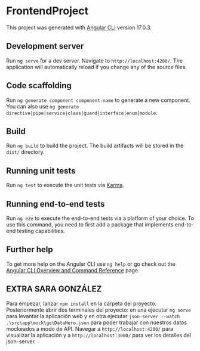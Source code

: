 # FrontendProject

This project was generated with [Angular CLI](https://github.com/angular/angular-cli) version 17.0.3.

## Development server

Run `ng serve` for a dev server. Navigate to `http://localhost:4200/`. The application will automatically reload if you change any of the source files.

## Code scaffolding

Run `ng generate component component-name` to generate a new component. You can also use `ng generate directive|pipe|service|class|guard|interface|enum|module`.

## Build

Run `ng build` to build the project. The build artifacts will be stored in the `dist/` directory.

## Running unit tests

Run `ng test` to execute the unit tests via [Karma](https://karma-runner.github.io).

## Running end-to-end tests

Run `ng e2e` to execute the end-to-end tests via a platform of your choice. To use this command, you need to first add a package that implements end-to-end testing capabilities.

## Further help

To get more help on the Angular CLI use `ng help` or go check out the [Angular CLI Overview and Command Reference](https://angular.io/cli) page.

## EXTRA SARA GONZÁLEZ

Para empezar, lanzar `npm install` en la carpeta del proyecto. Posteriormente abrir dos terminales del proyecto: en una ejecutar `ng serve` para levantar la aplicación web y en otra ejecutar `json-server --watch .\src\app\mock\getDataHero.json` para poder trabajar con nuestros datos mockeados a modo de API. Navegar a `http://localhost:4200/` para visualizar la aplicación y a `http://localhost:3000/` para ver los detalles del json-server.